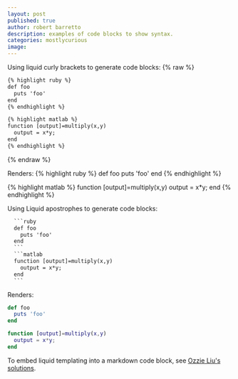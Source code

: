 ```yaml
---
layout: post
published: true
author: robert barretto
description: examples of code blocks to show syntax.
categories: mostlycurious
image:
---
```

Using liquid curly brackets to generate code blocks:
{% raw %}
```html
{% highlight ruby %}
def foo
  puts 'foo'
end
{% endhighlight %}

{% highlight matlab %}
function [output]=multiply(x,y)
  output = x*y;
end
{% endhighlight %}
```
{% endraw %}

Renders:
{% highlight ruby %}
def foo
  puts 'foo'
end
{% endhighlight %}

{% highlight matlab %}
function [output]=multiply(x,y)
  output = x*y;
end
{% endhighlight %}


Using Liquid apostrophes to generate code blocks:
`````html
  ```ruby
  def foo
    puts 'foo'
  end
  ```
  ```matlab
  function [output]=multiply(x,y)
    output = x*y;
  end
  ```
`````
Renders:
```ruby
def foo
  puts 'foo'
end
```
```matlab
function [output]=multiply(x,y)
  output = x*y;
end
```

To embed liquid templating into a markdown code block, see [Ozzie Liu's solutions](http://ozzieliu.com/2016/04/26/writing-liquid-template-in-markdown-with-jekyll/).
